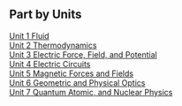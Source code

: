 ## Part by Units
[Unit 1 Fluid](./Fluid.md) <br />
[Unit 2 Thermodynamics](./Thermodynamics.md) <br />
[Unit 3 Electric Force, Field, and Potential](./Electric_Force,_Field,_and_Potential.md) <br />
[Unit 4 Electric Circuits](./Electric_Circuits.md) <br />
[Unit 5 Magnetic Forces and Fields](./Magnetic_Forces_and_Fields.md) <br />
[Unit 6 Geometric and Physical Optics](./Geometric_and_Physical_Optics.md) <br />
[Unit 7 Quantum Atomic, and Nuclear Physics](./Quantum_Atomic,_and_Nuclear_Physics.md) <br />
